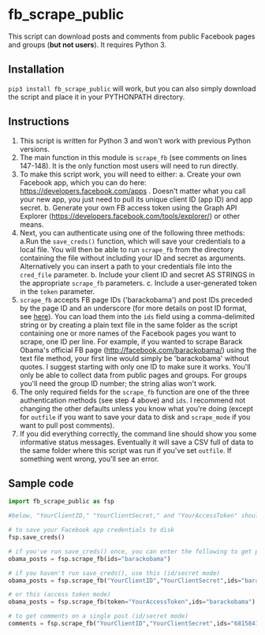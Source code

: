 # fb_scrape_public

This script can download posts and comments from public Facebook pages and groups (__but not users__). It requires Python 3.

Installation
------------

``pip3 install fb_scrape_public`` will work, but you can also simply download the script and place it in your PYTHONPATH directory.

Instructions
------------

1.    This script is written for Python 3 and won't work with previous Python versions.
2.    The main function in this module is ```scrape_fb``` (see comments on lines 147-148). It is the only function most users will need to run directly.
3.    To make this script work, you will need to either:
        a. Create your own Facebook app, which you can do here: https://developers.facebook.com/apps . Doesn't matter what you call your new app, you just need to pull its unique client ID (app ID) and app secret.
        b. Generate your own FB access token using the Graph API Explorer (https://developers.facebook.com/tools/explorer/) or other means. 
4.    Next, you can authenticate using one of the following three methods:
    a.Run the ```save_creds()``` function, which will save your credentials to a local file. You will then be able to run ```scrape_fb``` from the directory containing the file without including your ID and secret as arguments. Alternatively you can insert a path to your credentials file into the ```cred_file``` parameter.
    b. Include your client ID and secret AS STRINGS in the appropriate ```scrape_fb``` parameters. 
    c. Include a user-generated token in the ```token``` parameter. 
5.    ```scrape_fb``` accepts FB page IDs ('barackobama') and post IDs preceded by the page ID and an underscore (for more details on post ID format, see [here](https://stackoverflow.com/questions/31353591/how-should-we-retrieve-an-individual-post-now-that-post-id-is-deprecated-in-v)). You can load them into the ```ids``` field using a comma-delimited string or by creating a plain text file in the same folder as the script containing one or more names of the Facebook pages you want to scrape, one ID per line. For example, if you wanted to scrape Barack Obama's official FB page (http://facebook.com/barackobama/) using the text file method, your first line would simply be 'barackobama' without quotes. I suggest starting with only one ID to make sure it works. You'll only be able to collect data from public pages and groups. For groups you'll need the group ID number; the string alias won't work.
6.    The only required fields for the ```scrape_fb``` function are one of the three authentication methods (see step 4 above) and ```ids```. I recommend not changing the other defaults unless you know what you're doing (except for ```outfile``` if you want to save your data to disk and ```scrape_mode``` if you want to pull post comments).
7.    If you did everything correctly, the command line should show you some informative status messages. Eventually it will save a CSV full of data to the same folder where this script was run if you've set ```outfile```. If something went wrong, you'll see an error.

Sample code
-----------

```python
import fb_scrape_public as fsp

#below, "YourClientID," "YourClientSecret," and "YourAccessToken" should be your actual client ID, secret, and access token

# to save your Facebook app credentials to disk
fsp.save_creds() 

# if you've run save_creds() once, you can enter the following to get page posts:
obama_posts = fsp.scrape_fb(ids="barackobama") 

# if you haven't run save_creds(), use this (id/secret mode)
obama_posts = fsp.scrape_fb("YourClientID","YourClientSecret",ids="barackobama") 

# or this (access token mode)
obama_posts = fsp.scrape_fb(token="YourAccessToken",ids="barackobama") 

# to get comments on a single post (id/secret mode)
comments = fsp.scrape_fb("YourClientID","YourClientSecret",ids="6815841748_10154508876046749",scrape_mode="comments") 
```
